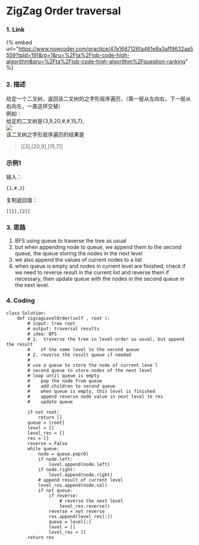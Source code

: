 # ZigZag Order traversal

### 1. Link

{% embed url="https://www.nowcoder.com/practice/47e1687126fa461e8a3aff8632aa5559?tpId=191&rp=1&ru=%2Fta%2Fjob-code-high-algorithm&qru=%2Fta%2Fjob-code-high-algorithm%2Fquestion-ranking" %}



### 2. 描述

给定一个二叉树，返回该二叉树的之字形层序遍历，（第一层从左向右，下一层从右向左，一直这样交替）  
例如：  
给定的二叉树是{3,9,20,\#,\#,15,7},  
![](https://uploadfiles.nowcoder.com/images/20200807/999991351_1596788654427_630E55F47DBAFBF72C88E265929E43F7)  
该二叉树之字形层序遍历的结果是  


> \[\[3\],\[20,9\],\[15,7\]\]

### 示例1

输入：

```text
{1,#,2}
```

复制返回值：

```text
[[1],[2]]
```



### 3. 思路

1. BFS using queue to traverse the tree as usual
2. but when appending node to queue, we append them to the second queue, the queue storing the nodes in the next level
3. we also append the values of current nodes to a list
4. when queue is empty and nodes in current level are finished,  check if we need to reverse result in the current list and reverse them if necessary, then update queue with the nodes in the second queue in the next level.

### 4. Coding

```text
class Solution:
    def zigzagLevelOrder(self , root ):
        # input: tree root 
        # output: traversal results
        # idea: BFS
        # 1.  traverse the tree in level-order as usual, but append the result
        #    of the same level to the second queue
        # 2. reverse the result queue if needed
        #
        # use a queue to store the node of current leve l
        # second queue to store nodes of the next level
        # loop until queue is empty
        #    pop the node from queue  
        #    add children to second queue
        #    when queue is empty, this level is finished
        #    append reverse node value in next level to res
        #    update queue
        
        if not root:
            return []
        queue = [root]
        level = []
        level_res = []
        res = []
        reverse = False
        while queue:
            node = queue.pop(0)
            if node.left:
                level.append(node.left)
            if node.right:
                level.append(node.right)
            # append result of current level
            level_res.append(node.val)
            if not queue:
                if reverse:
                    # reverse the next level
                    level_res.reverse()
                reverse = not reverse
                res.append(level_res[:])
                queue = level[:]
                level = []
                level_res = []
        return res
        
        
```






